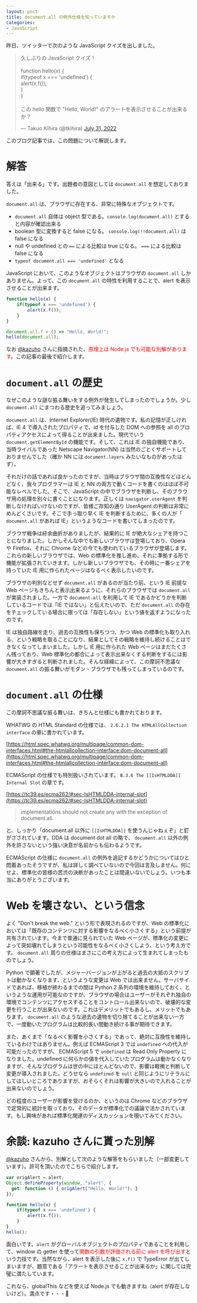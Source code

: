 ```yaml
---
layout: post
title: document.all の例外仕様を知っていますか
categories:
- JavaScript
---
```


昨日、ツイッターで次のような JavaScript クイズを出しました。

<blockquote class="twitter-tweet"><p lang="ja" dir="ltr">久しぶりの JavaScript クイズ！<br><br>function hello(x) {<br> if(typeof x === &#39;undefined&#39;) {<br> alert(x.f());<br> }<br>}<br><br>この hello 関数で &quot;Hello, World!&quot; のアラートを表示させることが出来るか？</p>&mdash; Takuo Kihira (@tkihira) <a href="https://twitter.com/tkihira/status/1553597895244681217?ref_src=twsrc%5Etfw">July 31, 2022</a></blockquote> <script async src="https://platform.twitter.com/widgets.js" charset="utf-8"></script>

このブログ記事では、この問題について解説します。




# 解答

答えは「出来る」です。出題者の意図としては `document.all` を想定しておりました。

`document.all` は、ブラウザに存在する、非常に特殊なオブジェクトです。

- `document.all` 自体は object 型である。`console.log(document.all)` とすると内容が確認出来る
- boolean 型に変換すると false になる。 `console.log(!!document.all)` は false になる
- null や undefined との `==` による比較は true になる。 `===` による比較は false になる
- `typeof document.all === 'undefined'` となる

JavaScript において、このようなオブジェクトはブラウザの `document.all` しかありません。よって、この `document.all` の特性を利用することで、alert を表示させることが出来ます。

```javascript
function hello(x) {
    if(typeof x === 'undefined') {
        alert(x.f());
    }
}

document.all.f = () => "Hello, World!";
hello(document.all);
```

なお [@kazuho](https://twitter.com/kazuho) さんに指摘された、<span style="color:red">原理上は Node.js でも可能な別解があります</span>。この記事の最後で紹介します。

# `document.all` の歴史

なぜこのような謎な振る舞いをする例外が発生してしまったのでしょうか。少し `document.all` にまつわる歴史を追ってみましょう。

`document.all` は、Internet Explorer(IE) 時代の遺物です。私の記憶が正しければ、IE 4 で導入されたプロパティで、id を付与した DOM への参照を all のプロパティアクセスによって得ることが出来ました。現代でいう `document.getElementById` の機能です。そして、これは IE の独自機能であり、当時ライバルであった Netscape Navigator(NN) は当然のごとくサポートしておりませんでした（確か NN には `document.layers` みたいなものがあったはず）。

それだけの話であれば良かったのですが、当時はブラウザ間の互換性などほどんどなく、我々プログラマーは IE と NN の両方で動くコードを書くのはほぼ不可能なレベルでした。そこで、JavaScript の中でブラウザを判断し、そのブラウザ用の処理を別々に書くことになります。正しくは `navigator.userAgent` を判断しなければいけないのですが、皆様ご存知の通り UserAgent の判断は非常にめんどくさいです。そこで手っ取り早く IE を判断するために、多くの人が「 `document.all` があれば IE」というようなコードを書いてしまったのです。

ブラウザ戦争は紆余曲折がありましたが、結果的に IE が絶大なシェアを持つことになりました。しかしそんな中でも新しいブラウザは登場しており、Opera や Firefox、それに Chrome などの今でも使われているブラウザが登場します。これらの新しいブラウザでは、Web の標準化を推し進め、それに準拠する形で機能が拡張されていきます。しかし新しいブラウザでも、その時に一番シェアを持っていた IE 用に作られたページはなるべく表示したいのです。

ブラウザの判別などせず `document.all` があるのが当たり前、という IE 前提な Web ページもきちんと表示出来るように、それらのブラウザでは `document.all` が実装されました。一方で `document.all` を利用して IE であるかどうかを判断しているコードでは「IE ではない」と伝えたいので、ただ `document.all` の存在をチェックしている場合に限っては「存在しない」という値を返すようになったのです。

IE は独自路線を走り、過去の互換性も保ちつつ、かつ Web の標準化も取り入れる、という戦略を取ることになり、結果としてその戦略を維持し続けることはできなくなってしまいました。しかし IE 用に作られた Web ページはまだたくさん残っており、Web 標準化の都合によって表示出来なくする判断をするには影響が大きすぎると判断されました。そんな経緯によって、この摩訶不思議な `document.all` の振る舞いがモダン・ブラウザでも残ってしまっているのです。

# `document.all` の仕様

この摩訶不思議な振る舞いは、きちんと仕様にも書かれております。

WHATWG の HTML Standard の仕様では、 `2.6.2.1 The HTMLAllCollection interface` の章に書かれています。

[https://html.spec.whatwg.org/multipage/common-dom-interfaces.html#the-htmlallcollection-interface:dom-document-all](https://html.spec.whatwg.org/multipage/common-dom-interfaces.html#the-htmlallcollection-interface:dom-document-all)

ECMAScript の仕様でも特別扱いされています。 `B.3.6 The [[IsHTMLDDA]] Internal Slot` の章です。

[https://tc39.es/ecma262/#sec-IsHTMLDDA-internal-slot](https://tc39.es/ecma262/#sec-IsHTMLDDA-internal-slot)

> implementations should not create any with the exception of document.all.

と、しっかり「document.all 以外に `[[IsHTMLDDA]]` を使うんじゃねぇぞ」と釘がさされています。DDA は document dot all の略で、 `document.all` 以外の例外を許さないという強い決意が名前からも伝わるようです。

ECMAScript の仕様に `document.all` の例外を追記するかどうかについてはひと悶着あったそうですが、私は詳しく調べていないので今回は言及しません。何にせよ、標準化の皆様の苦渋の決断があったことは間違いないでしょう。いつも本当にありがとうございます。

# Web を壊さない、という信念

よく "Don't break the web." という形で表現されるのですが、Web の標準化においては「既存のコンテンツに対する影響をなるべく小さくする」という前提が共有されています。今まで普通に見られていた Web ページが、標準化の変更によって突如壊れてしまうという可能性をなるべく小さくしよう、という考え方です。 `document.all` 周りの仕様はまさにこの考え方によって生まれてしまったものでしょう。

Python で顕著でしたが、メジャーバージョンが上がると過去の大抵のスクリプトは動かなくなります、というような変更は Web では出来ません。サーバサイドであれば、移植が終わるまでの間は Python 2 系列の環境を維持しておく、というような運用が可能なのですが、ブラウザの場合はユーザーがそれぞれ独自の環境でコンテンツにアクセスすることをコントロール出来ないので、破壊的な変更を行うことが出来ないのです。これはデメリットでもあるし、メリットでもあります。 `document.all` のような過去の遺物を切り捨てることが出来ない一方で、一度動いたプログラムは比較的長い間動き続ける事が期待できます。

また、あくまで「なるべく影響を小さくする」であって、絶対に互換性を維持しているわけではありません。例えば ECMAScript 3 では `undefined` への代入が可能だったのですが、 ECMAScript 5 で `undefined` は Read Only Property になりました。undefined に何らかの値を代入していたプログラムは動かなくなりますが、そんなプログラムは世の中にほとんどないので、影響は軽微と判断して変更が導入されました。どうせなら `undefined` を `null` と同じようにリテラルにしてほしいところでありますが、おそらくそれは影響が大きいので入れることが出来ないのでしょう。

どの程度のユーザーが影響を受けるのか、というのは Chrome などのブラウザで定常的に統計を取っており、そのデータが標準化での議論で活かされています。もし興味があれば標準化関連のディスカッションを覗いてみてください。

# 余談: kazuho さんに貰った別解

[@kazuho](https://twitter.com/kazuho/) さんから、別解として次のような解答をもらいました（一部変更しています）。許可を頂いたのでこちらで紹介します。

```javascript
var origAlert = alert;
Object.defineProperty(window, "alert", {
  get: function () { origAlert("Hello, World!"); }
});

function hello(x) {
    if(typeof x === 'undefined') {
        alert(x.f());
    }
}
hello();
```

面白いです。`alert` がグローバルオブジェクトのプロパティであることを利用して、window の getter を使って<span style="color:red">関数の引数が評価される前に alert を呼び出す</span>という力技です。当然ながら、alert を表示した後に `x.f()` で TypeError が出てしまいますが、題意である「アラートを表示させることが出来るか」に関しては完璧に満たしています。

これなら、globalThis などを使えば Node.js でも動きますね（alert が存在しないけど）。満点です・・・💯
